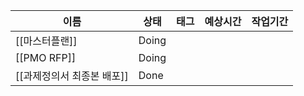 |이름|상태|태그|예상시간|작업기간|
|---|---|---|---|---|
|[[마스터플랜]]|Doing||||
|[[PMO RFP]]|Doing||||
|[[과제정의서 최종본 배포]]|Done||||